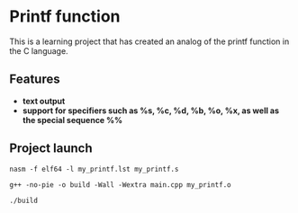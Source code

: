 # Printf function

This is a learning project that has created an analog of the printf function in the C language.

## Features
- **text output**
- **support for specifiers such as %s, %c, %d, %b, %o, %x, as well as the special sequence %%**

## Project launch
```
nasm -f elf64 -l my_printf.lst my_printf.s
```
```
g++ -no-pie -o build -Wall -Wextra main.cpp my_printf.o
```
```
./build
```
